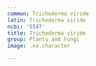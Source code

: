 ```yaml
---
common: Trichoderma viride
latin: Trichoderma viride
ncbi: '5547'
title: Trichoderma viride
group: Plants and Fungi
image: .na.character

---
```

